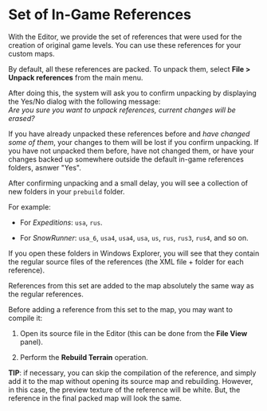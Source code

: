 # Set of In-Game References

With the Editor, we provide the set of references that were used for the creation of original game levels. You can use these references for your custom maps.

By default, all these references are packed. To unpack them, select **File \> Unpack references** from the main menu.

After doing this, the system will ask you to confirm unpacking by displaying the Yes/No dialog with the following message:  
*Are you sure you want to unpack references, current changes will be erased?* 

If you have already unpacked these references before and *have changed some of them*, your changes to them will be lost if you confirm unpacking. If you have not unpacked them before, have not changed them, or have your changes backed up somewhere outside the default in-game references folders, asnwer "Yes".

After confirming unpacking and a small delay, you will see a collection of new folders in your `prebuild` folder. 

For example:

-   For *Expeditions*: `usa`, `rus`.

-   For *SnowRunner*: `usa_6`, `usa4`, `usa4`, `usa`, `us`, `rus`, `rus3`, `rus4`, and so on.

If you open these folders in Windows Explorer, you will see that they contain the regular source files of the references (the XML file + folder for each reference).

References from this set are added to the map absolutely the same way as the regular references.

Before adding a reference from this set to the map, you may want to compile it:

1.  Open its source file in the Editor (this can be done from the **File View** panel).

2.  Perform the **Rebuild Terrain** operation.

**TIP**: if necessary, you can skip the compilation of the reference, and simply add it to the map without opening its source map and rebuilding. However, in this case, the preview texture of the reference will be white. But, the reference in the final packed map will look the same.

